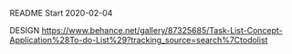 README
Start 2020-02-04

DESIGN
https://www.behance.net/gallery/87325685/Task-List-Concept-Application%28To-do-List%29?tracking_source=search%7Ctodolist
